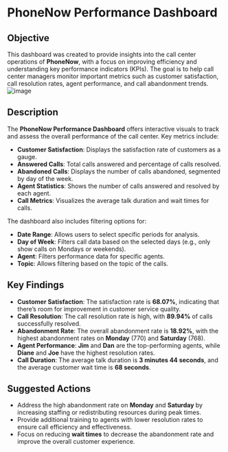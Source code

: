 # PhoneNow Performance Dashboard

## Objective
This dashboard was created to provide insights into the call center operations of **PhoneNow**, with a focus on improving efficiency and understanding key performance indicators (KPIs). The goal is to help call center managers monitor important metrics such as customer satisfaction, call resolution rates, agent performance, and call abandonment trends.
![image](https://github.com/user-attachments/assets/752280e3-e064-47a8-8fb3-81c496d7b027)


## Description
The **PhoneNow Performance Dashboard** offers interactive visuals to track and assess the overall performance of the call center. Key metrics include:
- **Customer Satisfaction**: Displays the satisfaction rate of customers as a gauge.
- **Answered Calls**: Total calls answered and percentage of calls resolved.
- **Abandoned Calls**: Displays the number of calls abandoned, segmented by day of the week.
- **Agent Statistics**: Shows the number of calls answered and resolved by each agent.
- **Call Metrics**: Visualizes the average talk duration and wait times for calls.

The dashboard also includes filtering options for:
- **Date Range**: Allows users to select specific periods for analysis.
- **Day of Week**: Filters call data based on the selected days (e.g., only show calls on Mondays or weekends).
- **Agent**: Filters performance data for specific agents.
- **Topic**: Allows filtering based on the topic of the calls.

## Key Findings
- **Customer Satisfaction**: The satisfaction rate is **68.07%**, indicating that there’s room for improvement in customer service quality.
- **Call Resolution**: The call resolution rate is high, with **89.94%** of calls successfully resolved.
- **Abandonment Rate**: The overall abandonment rate is **18.92%**, with the highest abandonment rates on **Monday** (770) and **Saturday** (768).
- **Agent Performance**: **Jim** and **Dan** are the top-performing agents, while **Diane** and **Joe** have the highest resolution rates.
- **Call Duration**: The average talk duration is **3 minutes 44 seconds**, and the average customer wait time is **68 seconds**.

## Suggested Actions
- Address the high abandonment rate on **Monday** and **Saturday** by increasing staffing or redistributing resources during peak times.
- Provide additional training to agents with lower resolution rates to ensure call efficiency and effectiveness.
- Focus on reducing **wait times** to decrease the abandonment rate and improve the overall customer experience.

